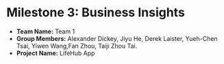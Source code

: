 # Milestone 3: Business Insights
- **Team Name:** Team 1
- **Group Members:** Alexander Dickey, Jiyu He, Derek Laister, Yueh-Chen Tsai, Yiwen Wang,Fan Zhou, Taiji Zhou Tai.
- **Project Name:** LifeHub App